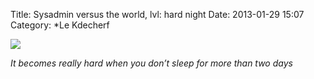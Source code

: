 Title: Sysadmin versus the world, lvl: hard night
Date: 2013-01-29 15:07
Category: *Le Kdecherf


![]({attach}night-work.png)

_It becomes really hard when you don’t sleep for more than two days_
